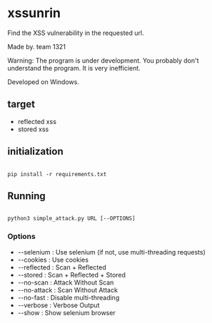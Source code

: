 # xssunrin
Find the XSS vulnerability in the requested url.

Made by. team 1321

Warning: The program is under development. You probably don't understand the program. It is very inefficient.

Developed on Windows.

## target
- reflected xss
- stored xss

## initialization
<code>
pip install -r requirements.txt
</code>

## Running
<code>
python3 simple_attack.py URL [--OPTIONS]
</code>

### Options
- --selenium : Use selenium (if not, use multi-threading requests)
- --cookies : Use cookies
- --reflected : Scan + Reflected
- --stored : Scan + Reflected + Stored
- --no-scan : Attack Without Scan
- --no-attack : Scan Without Attack
- --no-fast : Disable multi-threading
- --verbose : Verbose Output
- --show : Show selenium browser
